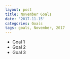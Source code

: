 ```yaml
---
layout: post
title: November Goals
date: '2017-11-15'
categories: Goals
tags: goals, November, 2017
---
```


* Goal 1
* Goal 2
* Goal 3
